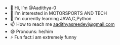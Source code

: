 - 👋 Hi, I’m @Aadithya-0
- 👀 I’m interested in MOTORSPORTS AND TECH
- 🌱 I’m currently learning JAVA,C,Python
- 📫 How to reach me aadithyasreedevi@gmail.com
- 😄 Pronouns: he/him
- ⚡ Fun fact:i am extremely funny

<!---
Aadithya-0/Aadithya-0 is a ✨ special ✨ repository because its `README.md` (this file) appears on your GitHub profile.
You can click the Preview link to take a look at your changes.
--->
